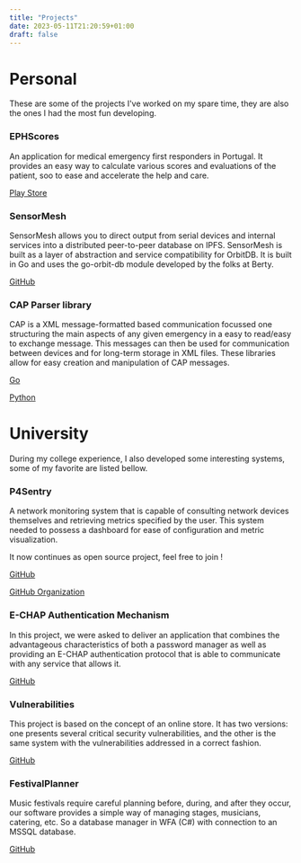 ```yaml
---
title: "Projects"
date: 2023-05-11T21:20:59+01:00
draft: false
---
```


# Personal

These are some of the projects I've worked on my spare time, they are also the ones I had the most fun developing.

### EPHScores

An application for medical emergency first responders in Portugal. It provides an easy way to calculate various scores and evaluations of the patient, soo to ease and accelerate the help and care.

[Play Store](https://play.google.com/store/apps/details?id=com.davidaraujo.ephscores)

### SensorMesh

SensorMesh allows you to direct output from serial devices and internal services into a distributed peer-to-peer database on IPFS. SensorMesh is built as a layer of abstraction and service compatibility for OrbitDB. It is built in Go and uses the go-orbit-db module developed by the folks at Berty.

[GitHub](https://github.com/davidjosearaujo/sensor-mesh)

### CAP Parser library

CAP is a XML message-formatted based communication focussed one structuring the main aspects of any given emergency in a easy to read/easy to exchange message. This messages can then be used for communication between devices and for long-term storage in XML files. These libraries allow for easy creation and manipulation of CAP messages.

[Go](https://pkg.go.dev/github.com/DavidAraujo98/CAP-parser)

[Python](https://test.pypi.org/project/capparser/)

# University

During my college experience, I also developed some interesting systems, some of my favorite are listed bellow.

### P4Sentry

A network monitoring system that is capable of consulting network devices themselves and retrieving metrics specified by the user. This system needed to possess a dashboard for ease of configuration and metric visualization.

It now continues as open source project, feel free to join !

[GitHub](https://github.com/P4Sentry/original-project)

[GitHub Organization](https://github.com/P4Sentry)

### E-CHAP Authentication Mechanism

In this project, we were asked to deliver an application that combines the advantageous characteristics of both a password manager as well as providing an E-CHAP authentication protocol that is able to communicate with any service that allows it.

[GitHub](https://github.com/DavidAraujo98/miect/tree/main/SIO%20-%20Seguranca%20Informatica%20em%20Organizacoes/Project-2)

### Vulnerabilities

This project is based on the concept of an online store. It has two versions: one presents several critical security vulnerabilities, and the other is the same system with the vulnerabilities addressed in a correct fashion.

[GitHub](https://github.com/DavidAraujo98/miect/tree/main/SIO%20-%20Seguranca%20Informatica%20em%20Organizacoes/Project-1)

### FestivalPlanner

Music festivals require careful planning before, during, and after they occur, our software provides a simple way of managing stages, musicians, catering, etc. So a database manager in WFA (C#) with connection to an MSSQL database.

[GitHub](https://github.com/DavidAraujo98/miect/tree/main/BD%20-%20Bases%20de%20Dados/Project%20-%20FestivalPlanner)

